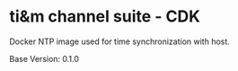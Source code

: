 # ti&m channel suite - CDK

Docker NTP image used for time synchronization with host.

Base Version: 0.1.0

